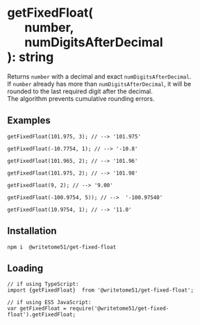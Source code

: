# getFixedFloat(<br>&nbsp;&nbsp;&nbsp;&nbsp;&nbsp;&nbsp;number,<br>&nbsp;&nbsp;&nbsp;&nbsp;&nbsp;&nbsp;numDigitsAfterDecimal<br>): string

Returns `number` with a decimal and exact `numDigitsAfterDecimal`.  
If `number` already has more than `numDigitsAfterDecimal`, it will be  
rounded to the last required digit after the decimal.  
The algorithm prevents cumulative rounding errors.

## Examples
```
getFixedFloat(101.975, 3); // --> '101.975'

getFixedFloat(-10.7754, 1); // --> '-10.8'

getFixedFloat(101.965, 2); // --> '101.96'

getFixedFloat(101.975, 2); // --> '101.98'

getFixedFloat(9, 2); // --> '9.00'

getFixedFloat(-100.9754, 5)); // -->  '-100.97540'

getFixedFloat(10.9754, 1); // --> '11.0'
```

## Installation
`npm i  @writetome51/get-fixed-float`

## Loading
```
// if using TypeScript:
import {getFixedFloat}  from '@writetome51/get-fixed-float';
    
// if using ES5 JavaScript:
var getFixedFloat = require('@writetome51/get-fixed-float').getFixedFloat;
```
